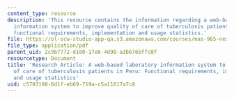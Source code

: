 ```yaml
---
content_type: resource
description: 'This resource contains the information regarding a web-based laboratory
  information system to improve quality of care of tuberculosis patients in Peru:
  functional requirements, implementation and usage statistics.'
file: https://ol-ocw-studio-app-qa.s3.amazonaws.com/courses/mas-965-nextlab-i-designing-mobile-technologies-for-the-next-billion-users-fall-2008/c57931986d1feb69719ac5a11617a7c8_MITMAS_965F08_blaya2007.pdf
file_type: application/pdf
parent_uid: 2c9b7772-d100-17e6-4d98-a3b676bffc0f
resourcetype: Document
title: 'Research Article: A web-based laboratory information system to improve quality
  of care of tuberculosis patients in Peru: Functional requirements, implementation
  and usage statistics'
uid: c5793198-6d1f-eb69-719a-c5a11617a7c8
---
```

